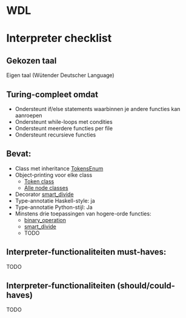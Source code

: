 # WDL

# Interpreter checklist
## Gekozen taal
Eigen taal (Wütender Deutscher Language)

## Turing-compleet omdat
* Ondersteunt if/else statements waarbinnen je andere functies kan aanroepen
* Ondersteunt while-loops met condities
* Ondersteunt meerdere functies per file
* Ondersteunt recursieve functies

## Bevat:
* Class met inheritance [TokensEnum](https://github.com/TimStolker/WDL/blob/27fe3f530ccaa7b728086572317585c9ccc169dc/src/classtoken.py#L8)
* Object-printing voor elke class
  * [Token class](https://github.com/TimStolker/WDL/blob/27fe3f530ccaa7b728086572317585c9ccc169dc/src/classtoken.py#L53)
  * [Alle node classes](https://github.com/TimStolker/WDL/blob/27fe3f530ccaa7b728086572317585c9ccc169dc/src/classparser.py#L4)
* Decorator [smart_divide](https://github.com/TimStolker/WDL/blob/9f0d0e977541fd81cff48cb0825f3eeb894042e6/src/classinterpreter.py#L8)
* Type-annotatie Haskell-style: ja
* Type-annotatie Python-stijl: Ja
* Minstens drie toepassingen van hogere-orde functies:
  * [binary_operation](https://github.com/TimStolker/WDL/blob/27fe3f530ccaa7b728086572317585c9ccc169dc/src/classparser.py#L361)
  * [smart_divide](https://github.com/TimStolker/WDL/blob/9f0d0e977541fd81cff48cb0825f3eeb894042e6/src/classinterpreter.py#L8)
  * TODO

## Interpreter-functionaliteiten must-haves:
TODO

## Interpreter-functionaliteiten (should/could-haves)
TODO
